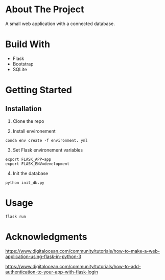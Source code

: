 
# About The Project
A small web application with a connected database. 

# Build With
* Flask
* Bootstrap
* SQLite


# Getting Started 

## Installation
1. Clone the repo

2. Install environement
```
conda env create -f environment. yml
```
3. Set Flask environement variables
```
export FLASK_APP=app
export FLASK_ENV=development
```
4. Init the database
```
python init_db.py
```

# Usage
```
flask run
```

# Acknowledgments
https://www.digitalocean.com/community/tutorials/how-to-make-a-web-application-using-flask-in-python-3

https://www.digitalocean.com/community/tutorials/how-to-add-authentication-to-your-app-with-flask-login